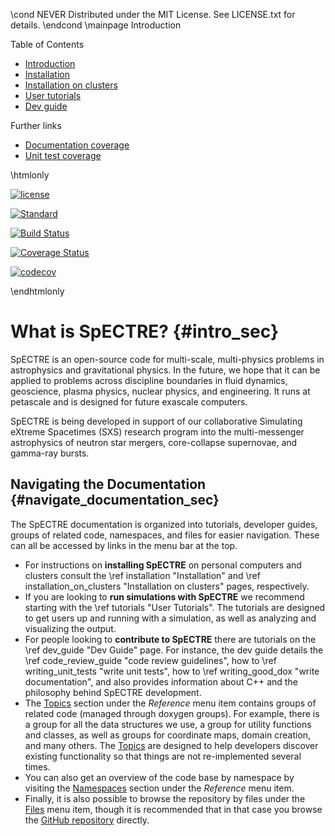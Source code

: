 \cond NEVER
Distributed under the MIT License.
See LICENSE.txt for details.
\endcond
\mainpage Introduction

<div class="toc">
Table of Contents
<ul>
<li class="level1"><a href="#intro_sec">Introduction</a></li>
<li class="level1"><a href="installation.html">Installation</a></li>
<li class="level1"><a href="installation_on_clusters.html">Installation on clusters</a></li>
<li class="level1"><a href="tutorials.html">User tutorials</a></li>
<li class="level1"><a href="dev_guide.html">Dev guide</a></li>
</ul>
Further links
<ul>
<li class="level1"><a href="doc_coverage/index.html">Documentation coverage</a></li>
<li class="level1"><a href="unit-test-coverage/index.html">Unit test coverage</a></li>
</ul>
</div>


\htmlonly
<p>
<a
href="https://github.com/sxs-collaboration/spectre/blob/develop/LICENSE.txt"><img
src="https://img.shields.io/badge/license-MIT-blue.svg"
alt="license"
data-canonical-src="https://img.shields.io/badge/license-MIT-blue.svg"
style="max-width:100%;"></a>

<a href="https://en.wikipedia.org/wiki/C%2B%2B#Standardization"
rel="nofollow"><img
src="https://camo.githubusercontent.com/14eafa365535119df0dc48953fd71c5647cc6b90/68747470733a2f2f696d672e736869656c64732e696f2f62616467652f632532422532422d31342d626c75652e737667"
alt="Standard"
data-canonical-src="https://img.shields.io/badge/c%2B%2B-14-blue.svg"
style="max-width:100%;"></a>

<a href="https://travis-ci.org/sxs-collaboration/spectre" rel="nofollow"><img
src="https://camo.githubusercontent.com/3bd9cacc3b76fbedd84d71bd927a0e9c41e9bf2d/68747470733a2f2f7472617669732d63692e6f72672f7378732d636f6c6c61626f726174696f6e2f737065637472652e7376673f6272616e63683d646576656c6f70"
alt="Build Status"
data-canonical-src="https://travis-ci.org/sxs-collaboration/spectre.svg?branch=develop"
style="max-width:100%;"></a>

<a href="https://coveralls.io/github/sxs-collaboration/spectre?branch=develop"
rel="nofollow"><img
src="https://camo.githubusercontent.com/9ac925f8d36b285f98b8dbc9b977606a5148d9b5/68747470733a2f2f636f766572616c6c732e696f2f7265706f732f6769746875622f7378732d636f6c6c61626f726174696f6e2f737065637472652f62616467652e7376673f6272616e63683d646576656c6f70"
alt="Coverage Status"
data-canonical-src="https://coveralls.io/repos/github/sxs-collaboration/spectre/badge.svg?branch=develop"
style="max-width:100%;"></a>

<a href="https://codecov.io/gh/sxs-collaboration/spectre" rel="nofollow"><img
src="https://camo.githubusercontent.com/ac504b33d403e271c9fb3831d1133118f1886317/68747470733a2f2f636f6465636f762e696f2f67682f7378732d636f6c6c61626f726174696f6e2f737065637472652f6272616e63682f646576656c6f702f67726170682f62616467652e737667"
alt="codecov"
data-canonical-src="https://codecov.io/gh/sxs-collaboration/spectre/branch/develop/graph/badge.svg"
style="max-width:100%;"></a>

</p>
\endhtmlonly

# What is SpECTRE? {#intro_sec}

SpECTRE is an open-source code for multi-scale, multi-physics problems
in astrophysics and gravitational physics. In the future, we hope that
it can be applied to problems across discipline boundaries in fluid
dynamics, geoscience, plasma physics, nuclear physics, and
engineering. It runs at petascale and is designed for future exascale
computers.

SpECTRE is being developed in support of our collaborative Simulating
eXtreme Spacetimes (SXS) research program into the multi-messenger
astrophysics of neutron star mergers, core-collapse supernovae, and
gamma-ray bursts.

## Navigating the Documentation {#navigate_documentation_sec}

The SpECTRE documentation is organized into tutorials, developer guides, groups
of related code, namespaces, and files for easier navigation. These can all be
accessed by links in the menu bar at the top.

- For instructions on **installing SpECTRE** on personal computers and clusters
  consult the \ref installation "Installation" and \ref installation_on_clusters
  "Installation on clusters" pages, respectively.
- If you are looking to **run simulations with SpECTRE** we recommend starting
  with the \ref tutorials "User Tutorials". The tutorials are designed to get
  users up and running with a simulation, as well as analyzing and visualizing
  the output.
- For people looking to **contribute to SpECTRE** there are tutorials on the
  \ref dev_guide "Dev Guide" page. For instance, the dev guide details the \ref
  code_review_guide "code review guidelines", how to \ref writing_unit_tests
  "write unit tests", how to \ref writing_good_dox "write documentation", and
  also provides information about C++ and the philosophy behind SpECTRE
  development.
- The [Topics](modules.html) section under the _Reference_ menu item contains
  groups of related code (managed through doxygen groups). For example, there is
  a group for all the data structures we use, a group for utility functions and
  classes, as well as groups for coordinate maps, domain creation, and many
  others. The [Topics](modules.html) are designed to help developers discover
  existing functionality so that things are not re-implemented several times.
- You can also get an overview of the code base by namespace by visiting the
  [Namespaces](namespaces.html) section under the _Reference_ menu item.
- Finally, it is also possible to browse the repository by files under the
  [Files](files.html) menu item, though it is recommended that in that case you
  browse the [GitHub repository](https://github.com/sxs-collaboration/spectre)
  directly.

